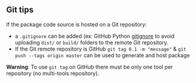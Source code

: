 ## Git tips

If the package code source is hosted on a Git repository:
- a `.gitignore` can be added (ex: GitHub Python [gitignore](https://github.com/github/gitignore/blob/master/Python.gitignore) to avoid uploading `dist/` or `build/` folders to the remote Git repository.
- If the Git remote repository is GitHub `git tag 0.1 -m "message"` & `git push --tags origin master` can be used to generate and host package

**Warning**: To use `git tag` on GitHub there must be only one tool per repository (no multi-tools repository).
